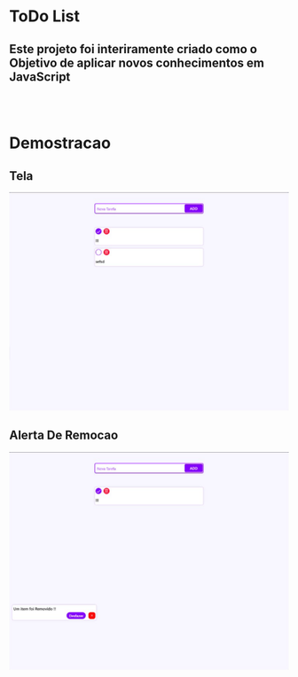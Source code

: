 # ToDo List

## Este projeto foi interiramente criado como o Objetivo de aplicar novos conhecimentos em JavaScript 

<br/><br/> 

# Demostracao
## Tela
![Tela](./images/Tela.png )
## Alerta  De Remocao 
![alert](./images/alert.png)

